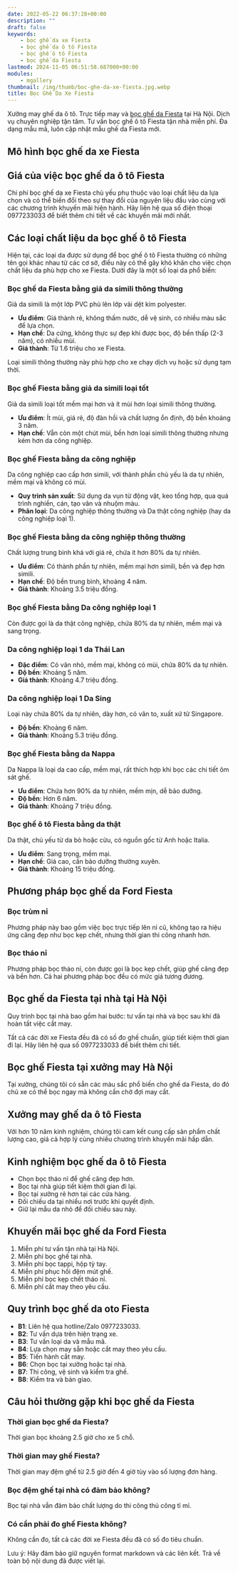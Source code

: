```yaml
---
date: 2022-05-22 06:37:28+00:00
description: ""
draft: false
keywords:
    - bọc ghế da xe Fiesta
    - bọc ghế da ô tô Fiesta
    - bọc ghế ô tô Fiesta
    - bọc ghế da Fiesta
lastmod: 2024-11-05 06:51:58.687000+00:00
modules:
    - mgallery
thumbnail: /img/thumb/boc-ghe-da-xe-fiesta.jpg.webp
title: Bọc Ghế Da Xe Fiesta
---
```


Xưởng may ghế da ô tô. Trực tiếp may và [bọc ghế da Fiesta](https://bocgheoto.vn/ford/boc-ghe-da-xe-ford-fiesta.html/) tại Hà Nội. Dịch vụ chuyên nghiệp tận tâm. Tư vấn bọc ghế ô tô Fiesta tận nhà miễn phí. Đa dạng mẫu mã, luôn cập nhật mẫu ghế da Fiesta mới.

## Mô hình bọc ghế da xe Fiesta

## Giá của việc bọc ghế da ô tô Fiesta
Chi phí bọc ghế da xe Fiesta chủ yếu phụ thuộc vào loại chất liệu da lựa chọn và có thể biến đổi theo sự thay đổi của nguyên liệu đầu vào cùng với các chương trình khuyến mãi hiện hành. Hãy liên hệ qua số điện thoại 0977233033 để biết thêm chi tiết về các khuyến mãi mới nhất.

## Các loại chất liệu da bọc ghế ô tô Fiesta
Hiện tại, các loại da được sử dụng để bọc ghế ô tô Fiesta thường có những tên gọi khác nhau từ các cơ sở, điều này có thể gây khó khăn cho việc chọn chất liệu da phù hợp cho xe Fiesta. Dưới đây là một số loại da phổ biến:

### Bọc ghế da Fiesta bằng giả da simili thông thường
Giả da simili là một lớp PVC phủ lên lớp vải dệt kim polyester.

- **Ưu điểm**: Giá thành rẻ, không thấm nước, dễ vệ sinh, có nhiều màu sắc để lựa chọn.
- **Hạn chế**: Da cứng, không thực sự đẹp khi được bọc, độ bền thấp (2-3 năm), có nhiều mùi.
- **Giá thành**: Từ 1.6 triệu cho xe Fiesta.

Loại simili thông thường này phù hợp cho xe chạy dịch vụ hoặc sử dụng tạm thời.

### Bọc ghế Fiesta bằng giả da simili loại tốt
Giả da simili loại tốt mềm mại hơn và ít mùi hơn loại simili thông thường.

- **Ưu điểm**: Ít mùi, giá rẻ, độ đàn hồi và chất lượng ổn định, độ bền khoảng 3 năm.
- **Hạn chế**: Vẫn còn một chút mùi, bền hơn loại simili thông thường nhưng kém hơn da công nghiệp.

### Bọc ghế Fiesta bằng da công nghiệp
Da công nghiệp cao cấp hơn simili, với thành phần chủ yếu là da tự nhiên, mềm mại và không có mùi.

- **Quy trình sản xuất**: Sử dụng da vụn từ động vật, keo tổng hợp, qua quá trình nghiền, cán, tạo vân và nhuộm màu.
- **Phân loại**: Da công nghiệp thông thường và Da thật công nghiệp (hay da công nghiệp loại 1).

### Bọc ghế Fiesta bằng da công nghiệp thông thường
Chất lượng trung bình khá với giá rẻ, chứa ít hơn 80% da tự nhiên.

- **Ưu điểm**: Có thành phần tự nhiên, mềm mại hơn simili, bền và đẹp hơn simili.
- **Hạn chế**: Độ bền trung bình, khoảng 4 năm.
- **Giá thành**: Khoảng 3.5 triệu đồng.

### Bọc ghế Fiesta bằng Da công nghiệp loại 1
Còn được gọi là da thật công nghiệp, chứa 80% da tự nhiên, mềm mại và sang trọng.

### Da công nghiệp loại 1 da Thái Lan
- **Đặc điểm**: Có vân nhỏ, mềm mại, không có mùi, chứa 80% da tự nhiên.
- **Độ bền**: Khoảng 5 năm.
- **Giá thành**: Khoảng 4.7 triệu đồng.

### Da công nghiệp loại 1 Da Sing
Loại này chứa 80% da tự nhiên, dày hơn, có vân to, xuất xứ từ Singapore.

- **Độ bền**: Khoảng 6 năm.
- **Giá thành**: Khoảng 5.3 triệu đồng.

### Bọc ghế Fiesta bằng da Nappa
Da Nappa là loại da cao cấp, mềm mại, rất thích hợp khi bọc các chi tiết ôm sát ghế.

- **Ưu điểm**: Chứa hơn 90% da tự nhiên, mềm mịn, dễ bảo dưỡng.
- **Độ bền**: Hơn 6 năm.
- **Giá thành**: Khoảng 7 triệu đồng.

### Bọc ghế ô tô Fiesta bằng da thật
Da thật, chủ yếu từ da bò hoặc cừu, có nguồn gốc từ Anh hoặc Italia.

- **Ưu điểm**: Sang trọng, mềm mại.
- **Hạn chế**: Giá cao, cần bảo dưỡng thường xuyên.
- **Giá thành**: Khoảng 15 triệu đồng.

## Phương pháp bọc ghế da Ford Fiesta

### Bọc trùm nỉ
Phương pháp này bao gồm việc bọc trực tiếp lên nỉ cũ, không tạo ra hiệu ứng căng đẹp như bọc kẹp chết, nhưng thời gian thi công nhanh hơn.

### Bọc tháo nỉ
Phương pháp bọc tháo nỉ, còn được gọi là bọc kẹp chết, giúp ghế căng đẹp và bền hơn. Cả hai phương pháp bọc đều có mức giá tương đương.

## Bọc ghế da Fiesta tại nhà tại Hà Nội
Quy trình bọc tại nhà bao gồm hai bước: tư vấn tại nhà và bọc sau khi đã hoàn tất việc cắt may.

Tất cả các đời xe Fiesta đều đã có số đo ghế chuẩn, giúp tiết kiệm thời gian đi lại. Hãy liên hệ qua số 0977233033 để biết thêm chi tiết.

## Bọc ghế Fiesta tại xưởng may Hà Nội
Tại xưởng, chúng tôi có sẵn các màu sắc phổ biến cho ghế da Fiesta, do đó chủ xe có thể bọc ngay mà không cần chờ đợi may cắt.

## Xưởng may ghế da ô tô Fiesta
Với hơn 10 năm kinh nghiệm, chúng tôi cam kết cung cấp sản phẩm chất lượng cao, giá cả hợp lý cùng nhiều chương trình khuyến mãi hấp dẫn.

## Kinh nghiệm bọc ghế da ô tô Fiesta
- Chọn bọc tháo nỉ để ghế căng đẹp hơn.
- Bọc tại nhà giúp tiết kiệm thời gian đi lại.
- Bọc tại xưởng rẻ hơn tại các cửa hàng.
- Đối chiếu da tại nhiều nơi trước khi quyết định.
- Giữ lại mẫu da nhỏ để đối chiếu sau này.

## Khuyến mãi bọc ghế da Ford Fiesta
1. Miễn phí tư vấn tận nhà tại Hà Nội.
2. Miễn phí bọc ghế tại nhà.
3. Miễn phí bọc tappi, hộp tỳ tay.
4. Miễn phí phục hồi đệm mút ghế.
5. Miễn phí bọc kẹp chết tháo nỉ.
6. Miễn phí cắt may theo yêu cầu.

## Quy trình bọc ghế da oto Fiesta
- **B1**: Liên hệ qua hotline/Zalo 0977233033.
- **B2**: Tư vấn dựa trên hiện trạng xe.
- **B3**: Tư vấn loại da và mẫu mã.
- **B4**: Lựa chọn may sẵn hoặc cắt may theo yêu cầu.
- **B5**: Tiến hành cắt may.
- **B6**: Chọn bọc tại xưởng hoặc tại nhà.
- **B7**: Thi công, vệ sinh và kiểm tra ghế.
- **B8**: Kiểm tra và bàn giao.

## Câu hỏi thường gặp khi bọc ghế da Fiesta

### Thời gian bọc ghế da Fiesta?
Thời gian bọc khoảng 2.5 giờ cho xe 5 chỗ.

### Thời gian may ghế Fiesta?
Thời gian may đệm ghế từ 2.5 giờ đến 4 giờ tùy vào số lượng đơn hàng.

### Bọc đệm ghế tại nhà có đảm bảo không?
Bọc tại nhà vẫn đảm bảo chất lượng do thi công thủ công tỉ mỉ.

### Có cần phải đo ghế Fiesta không?
Không cần đo, tất cả các đời xe Fiesta đều đã có số đo tiêu chuẩn.

Lưu ý: Hãy đảm bảo giữ nguyên format markdown và các liên kết. Trả về toàn bộ nội dung đã được viết lại.
